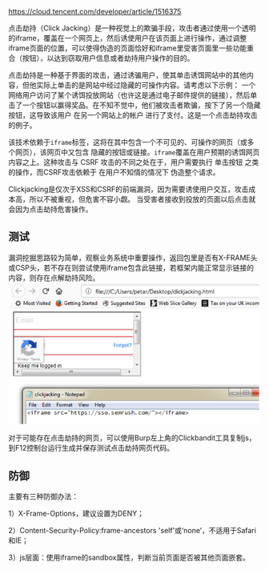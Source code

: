 
<https://cloud.tencent.com/developer/article/1516375>



点击劫持（Click Jacking）是一种视觉上的欺骗手段，攻击者通过使用一个透明的iframe，覆盖在一个网页上，然后诱使用户在该页面上进行操作，通过调整iframe页面的位置，可以使得伪造的页面恰好和iframe里受害页面里一些功能重合（按钮），以达到窃取用户信息或者劫持用户操作的目的。

点击劫持是一种基于界面的攻击，通过诱骗用户，使其单击诱饵网站中的其他内容，但他实际上单击的是网站中经过隐藏的可操作内容。请考虑以下示例：
一个网络用户访问了某个诱饵投放网站（也许这是通过电子邮件提供的链接），然后单击了一个按钮以赢得奖品。在不知不觉中，他们被攻击者欺骗，按下了另一个隐藏按钮，这导致该用户 在另一个网站上的帐户 进行了支付。这是一个点击劫持攻击的例子。

该技术依赖于`iframe`标签，这将在其中包含一个不可见的、可操作的网页（或多个网页），该网页中又包含 隐藏的按钮或链接。`iframe`覆盖在用户预期的诱饵网页内容之上。这种攻击与 CSRF 攻击的不同之处在于，用户需要执行 单击按钮 之类的操作，而CSRF攻击依赖于 在用户不知情的情况下 伪造整个请求。


Clickjacking是仅次于XSS和CSRF的前端漏洞，因为需要诱使用户交互，攻击成本高，所以不被重视，但危害不容小觑。
当受害者接收到投放的页面以后点击就会因为点击劫持危害操作。


## **测试**

漏洞挖掘思路较为简单，观察业务系统中重要操作，返回包里是否有X-FRAME头或CSP头，若不存在则尝试使用iframe包含此链接，若框架内能正常显示链接的内容，则存在点解劫持风险。
![](.topwrite/assets/image_1728697415580.png)


对于可能存在点击劫持的网页，可以使用Burp左上角的Clickbandit工具复制js，到F12控制台运行生成并保存测试点击劫持网页代码。


## **防御**
主要有三种防御办法：

1）X-Frame-Options，建议设置为DENY；

2）Content-Security-Policy:frame-ancestors 'self'或‘none’，不适用于Safari和IE；

3）js层面：使用iframe的sandbox属性，判断当前页面是否被其他页面嵌套。


